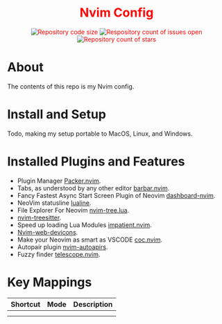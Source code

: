 <div align="center" style="color: red">
  <h1>Nvim Config</h1>
  <img src="https://img.shields.io/github/languages/code-size/maxkopitz/nvim-config" alt="Repository code size" />
  <img src="https://img.shields.io/github/issues/maxkopitz/nvim-config" alt="Respository count of issues open" />
  <img src="https://img.shields.io/github/stars/maxkopitz/nvim-config" alt="Repository count of stars" />
</div>

# About
The contents of this repo is my Nvim config. 

# Install and Setup
Todo, making my setup portable to MacOS, Linux, and Windows.

# Installed Plugins and Features
+ Plugin Manager [Packer.nvim](https://github.com/wbthomason/packer.nvim).
+ Tabs, as understood by any other editor [barbar.nvim](https://github.com/romgrk/barbar.nvim).
+ Fancy Fastest Async Start Screen Plugin of Neovim [dashboard-nvim](https://github.com/glepnir/dashboard-nvim).
+ NeoVim statusline [lualine](https://github.com/nvim-lualine/lualine.nvim).
+ File Explorer For Neovim [nvim-tree.lua](https://github.com/kyazdani42/nvim-tree.lua).
+ [nvim-treesitter](https://github.com/nvim-treesitter/nvim-treesitter).
+ Speed up loading Lua Modules [impatient.nvim](https://github.com/lewis6991/impatient.nvim).
+ [Nvim-web-devicons](https://github.com/kyazdani42/nvim-web-devicons).
+ Make your Neovim as smart as VSCODE [coc.nvim](https://github.com/neoclide/coc.nvim).
+ Autopair plugin [nvim-autoapirs](https://github.com/windwp/nvim-autopairs).
+ Fuzzy finder [telescope.nvim](https://github.com/nvim-telescope/telescope.nvim).

# Key Mappings

| Shortcut      | Mode        | Description |
| -----------   | ----------- | ----------- |
|               |             |             | 
|               |             |             | 
